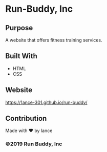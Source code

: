 # Run-Buddy, Inc

## Purpose
A website that offers fitness training services.

## Built With
* HTML
* CSS

## Website
https://1ance-301.github.io/run-buddy/

## Contribution
Made with ❤️ by lance

### ©️2019 Run Buddy, Inc
